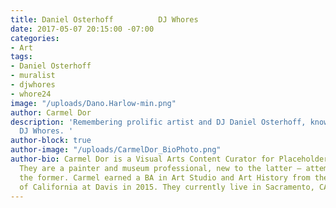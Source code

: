 ```yaml
---
title: Daniel Osterhoff          DJ Whores
date: 2017-05-07 20:15:00 -07:00
categories:
- Art
tags:
- Daniel Osterhoff
- muralist
- djwhores
- whore24
image: "/uploads/Dano.Harlow-min.png"
author: Carmel Dor
description: 'Remembering prolific artist and DJ Daniel Osterhoff, known by many as
  DJ Whores. '
author-block: true
author-image: "/uploads/CarmelDor_BioPhoto.png"
author-bio: Carmel Dor is a Visual Arts Content Curator for Placeholder Magazine.
  They are a painter and museum professional, new to the latter – attempting to navigate
  the former. Carmel earned a BA in Art Studio and Art History from the University
  of California at Davis in 2015. They currently live in Sacramento, CA.
---
```



